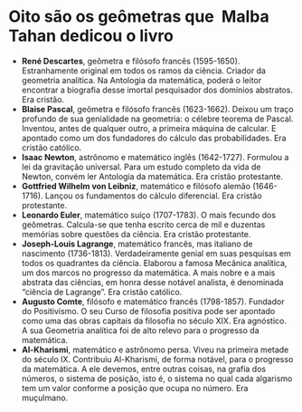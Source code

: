 # Oito são os geômetras que  Malba Tahan dedicou o livro

- **René Descartes**, geômetra e filósofo francês (1595-1650). Estranhamente original em todos os ramos da ciência. Criador da geometria analítica. Na Antologia da matemática, poderá o leitor encontrar a biografia desse imortal pesquisador dos domínios abstratos. Era cristão.
- **Blaise Pascal**, geômetra e filósofo francês (1623-1662). Deixou um traço profundo de sua genialidade na geometria: o célebre teorema de Pascal. Inventou, antes de qualquer outro, a primeira máquina de calcular. E apontado como um dos fundadores do cálculo das probabilidades. Era cristão católico.
- **Isaac Newton**, astrônomo e matemático inglês (1642-1727). Formulou a lei da gravitação universal. Para um estudo completo da vida de Newton, convém ler Antologia da matemática. Era cristão protestante.
- **Gottfried Wilhelm von Leibniz**, matemático e filósofo alemão (1646-1716). Lançou os fundamentos do cálculo diferencial. Era cristão protestante.
- **Leonardo Euler**, matemático suíço (1707-1783). O mais fecundo dos geômetras. Calcula-se que tenha escrito cerca de mil e duzentas memórias sobre questões da ciência. Era cristão protestante.
- **Joseph-Louis Lagrange**, matemático francês, mas italiano de nascimento (1736-1813). Verdadeiramente genial em suas pesquisas em todos os quadrantes da ciência. Elaborou a famosa Mecânica analítica, um dos marcos no progresso da matemática. A mais nobre e a mais abstrata das ciências, em honra desse notável analista, é denominada “ciência de Lagrange”. Era cristão católico.
- **Augusto Comte**, filósofo e matemático francês (1798-1857). Fundador do Positivismo. O seu Curso de filosofia positiva pode ser apontado como uma das obras capitais da filosofia no século XIX. Era agnóstico. A sua Geometria analítica foi de alto relevo para o progresso da matemática.
- **Al-Kharismi**, matemático e astrônomo persa. Viveu na primeira metade do século IX. Contribuiu Al-Kharismi, de forma notável, para o progresso da matemática. A ele devemos, entre outras coisas, na grafia dos números, o sistema de posição, isto é, o sistema no qual cada algarismo tem um valor conforme a posição que ocupa no número. Era muçulmano.
